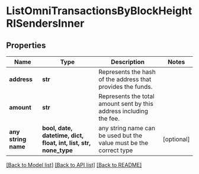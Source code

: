 # ListOmniTransactionsByBlockHeightRISendersInner


## Properties
Name | Type | Description | Notes
------------ | ------------- | ------------- | -------------
**address** | **str** | Represents the hash of the address that provides the funds. | 
**amount** | **str** | Represents the total amount sent by this address including the fee. | 
**any string name** | **bool, date, datetime, dict, float, int, list, str, none_type** | any string name can be used but the value must be the correct type | [optional]

[[Back to Model list]](../README.md#documentation-for-models) [[Back to API list]](../README.md#documentation-for-api-endpoints) [[Back to README]](../README.md)


